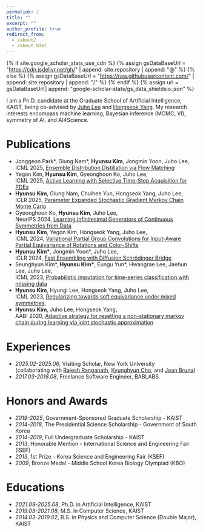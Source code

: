 ```yaml
---
permalink: /
title: ""
excerpt: ""
author_profile: true
redirect_from: 
  - /about/
  - /about.html
---
```


{% if site.google_scholar_stats_use_cdn %}
{% assign gsDataBaseUrl = "https://cdn.jsdelivr.net/gh/" | append: site.repository | append: "@" %}
{% else %}
{% assign gsDataBaseUrl = "https://raw.githubusercontent.com/" | append: site.repository | append: "/" %}
{% endif %}
{% assign url = gsDataBaseUrl | append: "google-scholar-stats/gs_data_shieldsio.json" %}

<span class='anchor' id='about'></span>

I am a Ph.D. candidate at the Graduate School of Artificial Intelligence, KAIST, being co-advised by [Juho Lee](https://juho-lee.github.io/) and [Hongseok Yang](https://sites.google.com/view/hongseokyang/home). My research interests encompass machine learning, Bayesian inference (MCMC, VI), symmetry of AI, and AI4Science.

<span id='publications'></span>

# Publications 
- Jonggeon Park\*, Giung Nam\*, **Hyunsu Kim**, Jongmin Yoon, Juho Lee, <br>ICML 2025, [Ensemble Distribution Distillation via Flow Matching](https://openreview.net/forum?id=waeJHU2oeI&referrer=%5BAuthor%20Console%5D(%2Fgroup%3Fid%3DICML.cc%2F2025%2FConference%2FAuthors%23your-submissions))
- Yegon Kim, **Hyunsu Kim**, Gyeonghoon Ko, Juho Lee, <br>ICML 2025, [Active Learning with Selective Time-Step Acquisition for PDEs](https://openreview.net/forum?id=ef1UHxznNy&referrer=%5BAuthor%20Console%5D(%2Fgroup%3Fid%3DICML.cc%2F2025%2FConference%2FAuthors%23your-submissions))
- **Hyunsu Kim**, Giung Nam, Chulhee Yun, Hongseok Yang, Juho Lee, <br>ICLR 2025, [Parameter Expanded Stochastic Gradient Markov Chain Monte Carlo](https://arxiv.org/abs/2503.00699)
- Gyeonghoon Ko, **Hyunsu Kim**, Juho Lee, <br>NeurIPS 2024, [Learning Infinitesimal Generators of Continuous Symmetries from Data](https://arxiv.org/abs/2410.21853)
- **Hyunsu Kim**, Yegon Kim, Hongseok Yang, Juho Lee, <br>ICML 2024, [Variational Partial Group Convolutions for Input-Aware Partial Equivariance of Rotations and Color-Shifts](https://arxiv.org/abs/2407.04271)
- **Hyunsu Kim\***, Jongmin Yoon\*, Juho Lee, <br>ICLR 2024, [Fast Ensembling with Diffusion Schrödinger Bridge](https://arxiv.org/abs/2404.15814)
- Seunghyun Kim\*, **Hyunsu Kim\***, Eungu Yun\*, Hwangrae Lee, Jaehun Lee, Juho Lee, <br>ICML 2023, [Probabilistic imputation for time-series classification with missing data](https://arxiv.org/abs/2308.06738)
- **Hyunsu Kim**, Hyungi Lee, Hongseok Yang, Juho Lee, <br>ICML 2023, [Regularizing towards soft equivariance under mixed symmetries](https://arxiv.org/abs/2306.00356),
- **Hyunsu Kim**, Juho Lee, Hongseok Yang, <br>AABI 2020, [Adaptive strategy for resetting a non-stationary markov chain during learning via joint stochastic approximation](https://openreview.net/pdf?id=fuHh4CC3-5Z)

<span id='experiences'></span>

# Experiences
- *2025.02-2025.06*, Visiting Scholar, New York University<br>(collaborating with [Rajesh Ranganath](https://cims.nyu.edu/~rajeshr/), [Kyunghyun Cho](https://kyunghyuncho.me/), and [Joan Bruna](https://cims.nyu.edu/~bruna/group/))
- *2017.03-2018.08*, Freelance Software Engineer, BABLABS

<span id='honors-awards'></span>

# Honors and Awards
- *2019-2025*, Government-Sponsored Graduate Scholarship - KAIST
- *2014-2018*, The Presidential Science Scholarship - Government of South Korea
- *2014-2019*, Full Undergraduate Scholarship - KAIST
- *2013*, Honorable Mention - International Science and Engineering Fair (ISEF)
- *2013*, 1st Prize - Korea Science and Engineering Fair (KSEF) 
- *2009*, Bronze Medal - Middle School Korea Biology Olympiad (KBO)

<span id='educations'></span>

# Educations
- *2021.09-2025.08*, Ph.D. in Artificial Intelligence, KAIST
- *2019.03-2021.08*, M.S. in Computer Science, KAIST
- *2014.03-2019.02*, B.S. in Physics and Computer Science (Double Major), KAIST